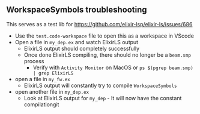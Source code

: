 ## WorkspaceSymbols troubleshooting

This serves as a test lib for https://github.com/elixir-lsp/elixir-ls/issues/686

* Use the `test.code-workspace` file to open this as a workspace in VScode
* Open a file in `my_dep.ex` and watch ElixirLS output
  * ElixirLS output should completely successfully
  * Once done ElixirLS compiling, there should no longer be a `beam.smp` process
      * Verify with `Activity Monitor` on MacOS or `ps $(pgrep beam.smp) | grep ElixirLS`
* open a file in `my_fw.ex`
  * ElixirLS output will constantly try to compile `WorkspaceSymbols`
* open another file in `my_dep.ex`
  * Look at ElixirLS output for `my_dep` - It will now have the constant compilationgit
